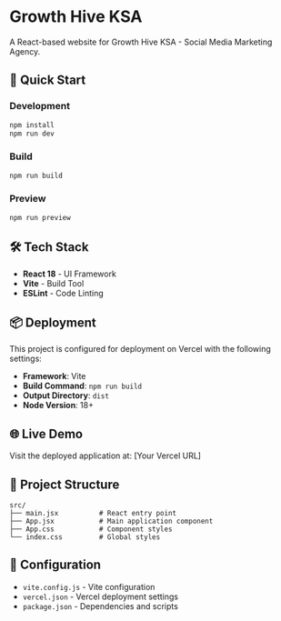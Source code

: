 # Growth Hive KSA

A React-based website for Growth Hive KSA - Social Media Marketing Agency.

## 🚀 Quick Start

### Development
```bash
npm install
npm run dev
```

### Build
```bash
npm run build
```

### Preview
```bash
npm run preview
```

## 🛠️ Tech Stack

- **React 18** - UI Framework
- **Vite** - Build Tool
- **ESLint** - Code Linting

## 📦 Deployment

This project is configured for deployment on Vercel with the following settings:

- **Framework**: Vite
- **Build Command**: `npm run build`
- **Output Directory**: `dist`
- **Node Version**: 18+

## 🌐 Live Demo

Visit the deployed application at: [Your Vercel URL]

## 📁 Project Structure

```
src/
├── main.jsx          # React entry point
├── App.jsx           # Main application component
├── App.css           # Component styles
└── index.css         # Global styles
```

## 🔧 Configuration

- `vite.config.js` - Vite configuration
- `vercel.json` - Vercel deployment settings
- `package.json` - Dependencies and scripts 